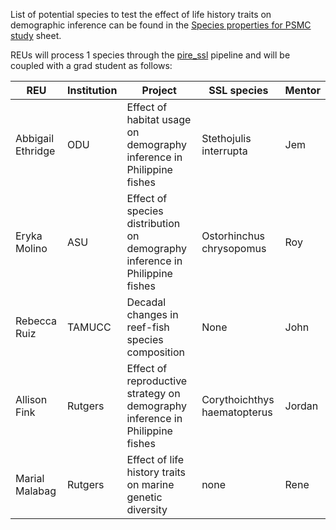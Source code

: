 List of potential species to test the effect of life history traits on demographic inference can be found in the [Species properties for PSMC study](https://docs.google.com/spreadsheets/d/1tqMv7CpAdvsZi8Izi8mZp5efSnAsTzIuZDRS1KeV9Bk/edit#gid=0) sheet.


REUs will process 1 species through the [pire_ssl](https://github.com/philippinespire/pire_ssl_data_processing) pipeline and will be coupled with a grad student as follows:

|REU | Institution | Project | SSL species | Mentor |
| --- | --- | --- | --- | --- |
|Abbigail Ethridge | ODU | Effect of habitat usage on demography inference in Philippine fishes | Stethojulis interrupta | Jem |
|Eryka Molino | ASU | Effect of species distribution on demography inference in Philippine fishes | Ostorhinchus chrysopomus | Roy |
|Rebecca Ruiz | TAMUCC | Decadal changes in reef-fish species composition | None | John | 
|Allison Fink | Rutgers | Effect of reproductive strategy on demography inference  in Philippine fishes | Corythoichthys haematopterus | Jordan |
|Marial Malabag | Rutgers | Effect of life history traits on marine genetic diversity | none | Rene |$
  

